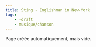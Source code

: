 ```yaml
---
title: Sting - Englishman in New-York
tags:
    - -draft
    - musique/chanson
---
```


Page créée automatiquement, mais vide.
